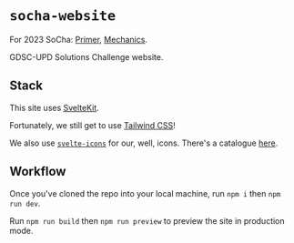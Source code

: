 # `socha-website`

For 2023 SoCha: [Primer](https://drive.google.com/file/d/1Xexs113zeCnsOhGJsx63EZhgn98S6osZ/view), [Mechanics](https://docs.google.com/document/d/19OktX0Iwx6bZ1ZkWLXTJuJktTjp9OH7jGtv6zUnCxbc/edit).

GDSC-UPD Solutions Challenge website.

## Stack

This site uses [SvelteKit](https://kit.svelte.dev/).

Fortunately, we still get to use [Tailwind CSS](https://tailwindcss.com/)!

We also use [`svelte-icons`](https://github.com/Introvertuous/svelte-icons) for our, well, icons. There's a catalogue [here](https://svelte-icons.vercel.app/).

## Workflow

Once you've cloned the repo into your local machine, run `npm i` then `npm run dev`.

Run `npm run build` then `npm run preview` to preview the site in production mode.
